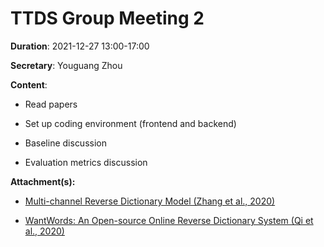 # TTDS Group Meeting 2

**Duration**: 2021-12-27 13:00-17:00

**Secretary**: Youguang Zhou

**Content**:

- Read papers

- Set up coding environment (frontend and backend)

- Baseline discussion

- Evaluation metrics discussion

**Attachment(s):**

- [Multi-channel Reverse Dictionary Model (Zhang et al., 2020)](https://arxiv.org/abs/1912.08441)

- [WantWords: An Open-source Online Reverse Dictionary System (Qi et al., 2020)](https://aclanthology.org/2020.emnlp-demos.23/)
